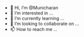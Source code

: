 - 👋 Hi, I’m @Municharan
- 👀 I’m interested in ...
- 🌱 I’m currently learning ...
- 💞️ I’m looking to collaborate on ...
- 📫 How to reach me ...

<!---
Municharan/Municharan is a ✨ special ✨ repository because its `README.md` (this file) appears on your GitHub profile.
You can click the Preview link to take a look at your changes.
--->

